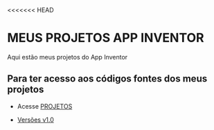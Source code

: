 <<<<<<< HEAD
# MEUS PROJETOS APP INVENTOR

Aqui estão meus projetos do App Inventor

## Para ter acesso aos códigos fontes dos meus projetos

<ul>

<li><p>Acesse <a href="https://github.com/Dayane-Silva/MEUS_PROJETOS_APPINVENTOR/tree/main/PROJETOS">PROJETOS</a></p>
</li>
<li> <a href="https://github.com/Dayane-Silva/MEUS_PROJETOS_APPINVENTOR/releases/tag/Projetos">Versões
v1.0 </a> </i>
</ul>
